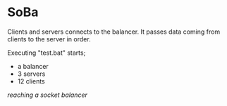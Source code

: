 ﻿# SoBa

Clients and servers connects to the balancer. It passes data coming from clients to the server in order.

Executing "test.bat" starts;
  - a balancer
  - 3 servers
  - 12 clients

*reaching a socket balancer*
